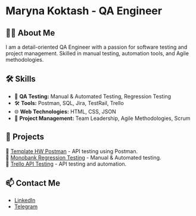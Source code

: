 # Maryna Koktash - QA Engineer

## 👩‍💻 About Me
I am a detail-oriented QA Engineer with a passion for software testing and project management. Skilled in manual testing, automation tools, and Agile methodologies.

## 🛠️ Skills
- 📌 **QA Testing:** Manual & Automated Testing, Regression Testing
- 🛠 **Tools:** Postman, SQL, Jira, TestRail, Trello
- 🌐 **Web Technologies:** HTML, CSS, JSON
- 🎯 **Project Management:** Team Leadership, Agile Methodologies, Scrum

## 📂 Projects
🔹 [Template HW Postman](#) - API testing using Postman.\
🔹 [Monobank Regression Testing](#) - Manual & Automated testing.\
🔹 [Trello API Testing](#) - API testing and automation.

## 📫 Contact Me
- [LinkedIn](http://www.linkedin.com/in/maryna-koktash)
- [Telegram](https://t.me/+306993195648)
